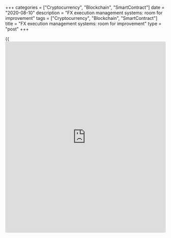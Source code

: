 +++
categories = ["Cryptocurrency", "Blockchain", "SmartContract"]
date = "2020-08-10"
description = "FX execution management systems: room for improvement"
tags = ["Cryptocurrency", "Blockchain", "SmartContract"]
title = "FX execution management systems: room for improvement"
type = "post"
+++

{{<iframe id="large-banner" src="https://www.bounty.group/#slide=19.0" width="100%" height="600" scrolling="no" style="border: 0px solid rgb(216, 221, 230); border-radius: 3px;">}}

#  FX execution management systems: room for improvement

COPYING AND DISTRIBUTING ARE PROHIBITED WITHOUT PERMISSION OF THE
PUBLISHER: [ SContreras@Euromoney.com][1]

By:  Paul Golden  Published on:  Tuesday, June 02, 2020

US users see weaknesses in transaction cost analysis and order
management integration.

![statistics_780][2]

  

FX execution management systems (EMSs) have generally stood up well
during the coronavirus pandemic, not least because of their ability to
deploy [algorithms](https://www.fintechee.com/algorithms-for-trading/) during periods of high volatility. But according to
research by The Finance Hive, a networking organization, North American
buy-side EMS users are not entirely happy.

They are not satisfied with order management system (OMS) integration and the availability of [transaction cost analysis][3] (TCA). Smooth OMS integration matters because of how much asset management workflow relies on feeding data between order and [execution management systems][4].

![Brad Bailey 2016 1-160x186][5]  
  
---  
 __

Brad Bailey,  
Celent  
  
“During the March madness in the markets we saw significant problems
caused by weak integration between EMS and OMS,” says Brad Bailey,
research director at Celent, a technology consultancy. “Depending on the
type of integration and the use of disparate systems, the explosion in
volume caused delays in getting position, increased risk and limited
information.

“In a time of rapid consolidation of FX trading technology, this is a
key priority.”

Respondents to The Finance Hive’s survey also said they wanted to see
TCA transformed from a box-ticking exercise into a tool that adds real
value to the [execution process][6]. The [rise in algo usage][7] since
January has further increased the focus on TCA.

### Priority

Ken Monahan, senior analyst at Greenwich Associates, reckons OMS
integration has only recently become a priority for some firms, many of
which may have believed that their own front ends might function as a
_de facto_  EMS. He also notes that his firm’s own research has found
that more than one in five users already rely on platforms for their TCA
reports.  

![Ken Monahan_160x186][8]  
  
---  
 __

Ken Monahan,  
Greenwich Associates  
  
Platforms are certainly in a strong position to provide trading insights
– both pre-trade and post-trade – as they see a variety of liquidity
providers (LPs) and clients. Bailey says the key is how data can be used
and shared. “It is also sensible to look at partnerships between
platforms and specialized analytics providers,” he adds.

All of which means it is unsurprising that more than three quarters of
the trading heads surveyed for the report were looking to invest in a
new platform. How have platform providers reacted to their demands?

Vikas Srivastava, chief revenue officer at Integral, says his firm’s
solution was designed in partnership with a major OMS provider to allow
asset managers to automatically create, execute and allocate portfolios
within set parameters and across set time periods defined by the trader.

“This integration ensures workflow is completely [automated](https://www.fintechee.com/features/automated-forex-trading/), including
receiving individual trades from the OMS, netting the trades at a mid-
rate, executing as per detailed parameters and returning each individual
allocation back to the OMS,” he adds.

![Vikas Srivastava 160x186][9]  
  
---  
 __

Vikas Srivastava,  
Integral  
  
“It is important for platform providers to look at automating workflow
between an EMS and OMS whilst still meeting stringent Erisa
requirements.” Erisa is the Employee Retirement Income Security Act of
1974, which governs private sector pension plans in the US.

Connectivity is vital. A trader sitting on the centralized execution
desk at a long-only asset manager or hedge fund needs to be able to
transact whole orders or slices from the EMS as flexibly as possible.
They would also require access to the widest range of traditional
brokers and/or block venues, and to have the resulting executions – and,
ideally, additional order-related data – flowing back immediately into
the OMS.

“OMS-EMS integration has traditionally stayed within the parameters of
the FIX [Financial Information Exchange] protocol,” says Chris Hollands,
head of European and North America sales at TradingScreen. (The FIX
protocol is intended to standardize electronic communications in the
financial services industry.)

![Chris Hollands_160x186][10]  
  
---  
 __

Chris Hollands,  
TradingScreen  
  
“But we have seen rising demand among the buy-side for the ability to
transmit other types of data, such as broker restrictions, allocations
and fees and commissions, from the OMS to the EMS – and in some cases to
allow for amendments made within the latter to flow back into the
former.”

Monahan suggests there is a strong desire on the part of platforms to
improve their TCA offering, partly because that makes their platform
stickier for clients and also because, as the arbiters of best
execution, they can prove the value of their platforms more effectively.

Hollands at TradingScreen says that his platform has experienced
increased demand for customization, including custom benchmarks to
provide more relevant insights to specific trading patterns and
processes. “We are also seeing more appetite for the results of post-
trade execution performance to feed dynamically into the pre-trade
analytical process,” he says.

  

   1. mailto:SContreras@Euromoney.com
   2. /v-9ec251286d77f836f82d752ad9325ec9/Media/images/euromoney/stock-images-22/statistics_780.jpg
   3. www.euromoney.com/article/b1hy8gzxsj6jy8/independent-tca-still-a-challenge-in-fx-market
   4. www.euromoney.com/article/b1gn20zdwhmjwr/ems-survey-highlights-fx-traders-platform-predicament
   5. /v-978fbc7191fad6961a9f6be04f42ddf3/Media/images/euromoney/people-13/Brad Bailey 2106 1-160x186.jpg
   6. www.euromoney.com/article/b1bt1h7ms00nrk/fx-the-rise-of-quality-execution-analysis
   7. www.euromoney.com/article/b1lwbwhcnn3f76/adapt-and-thrive-how-fx-algos-are-coping-with-volatility
   8. /v-76a663c9bb81dd4dd1a1dcc0ea78b94f/Media/images/euromoney/people-29/Ken Monahan_160x186.jpg
   9. /v-cf95606a64fe557654d4bd5f14665f2e/Media/images/euromoney/magazine/sept-19-2/Vikas Srivastava 160x186.jpg
   10. /v-fa4a7a5c1cd10eb41447ac8c6f01d3d6/Media/images/euromoney/people-29/Chris Hollands_160x186.jpg